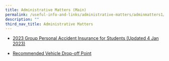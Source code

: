```yaml
---
title: Administrative Matters (Main)
permalink: /useful-info-and-links/administrative-matters/adminmatters1/
description: ""
third_nav_title: Administrative Matters
---
```

* [2023 Group Personal Accident Insurance for Students (Updated 4 Jan 2023)](/files/Product%20Fact%20Sheet%20Year%202023_GPA%20Product%20Fact%20Sheet%20for%202023.pdf)

* [Recommended Vehicle Drop-off Point](/files/Recommended%20Drop%20Off%20Point.pdf)
